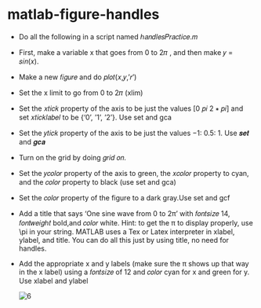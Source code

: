 # matlab-figure-handles


- Do all the following in a script named ℎ𝑎𝑛𝑑𝑙𝑒𝑠𝑃𝑟𝑎𝑐𝑡𝑖𝑐𝑒.𝑚
- First, make a variable x that goes from 0 to 2𝜋 , and then make 𝑦 = 𝑠𝑖𝑛(𝑥).
- Make a new 𝑓𝑖𝑔𝑢𝑟𝑒 and do 𝑝𝑙𝑜𝑡(𝑥,𝑦,’𝑟’)
- Set the x limit to go from 0 to 2𝜋 (xlim)
- Set the 𝑥𝑡𝑖𝑐𝑘 property of the axis to be just the values [0  𝑝𝑖  2 ∗ 𝑝𝑖] and set 𝑥𝑡𝑖𝑐𝑘𝑙𝑎𝑏𝑒𝑙 to be {‘0’, ’1’, ’2’}. Use set and gca
- Set the 𝑦𝑡𝑖𝑐𝑘 property of the axis to be just the values −1: 0.5: 1. Use 𝒔𝒆𝒕 and 𝒈𝒄𝒂
- Turn on the grid by doing 𝑔𝑟𝑖𝑑 𝑜𝑛.
- Set the 𝑦𝑐𝑜𝑙𝑜𝑟 property of the axis to green, the 𝑥𝑐𝑜𝑙𝑜𝑟 property to cyan, and the 𝑐𝑜𝑙𝑜𝑟 property to black (use set and gca)
- Set the 𝑐𝑜𝑙𝑜𝑟 property of the figure to a dark gray.Use set and gcf
- Add a title that says ‘One sine wave from 0 to 2π’ with 𝑓𝑜𝑛𝑡𝑠𝑖𝑧𝑒 14, 𝑓𝑜𝑛𝑡𝑤𝑒𝑖𝑔ℎ𝑡 bold,and 𝑐𝑜𝑙𝑜𝑟 white. Hint: to get the π to display properly, use \pi in your string. MATLAB uses a Tex or Latex interpreter in xlabel, ylabel, and title. You can do all this just by using 
title, no need for handles.
- Add the appropriate x and y labels (make sure the π shows up that way in the x label) using a 𝑓𝑜𝑛𝑡𝑠𝑖𝑧𝑒 of 12 and 𝑐𝑜𝑙𝑜𝑟 cyan for x and green for y. Use xlabel and ylabel 


  ![6](https://github.com/user-attachments/assets/bd26b5e6-a919-4a53-9be9-97fcfdaacc31)

